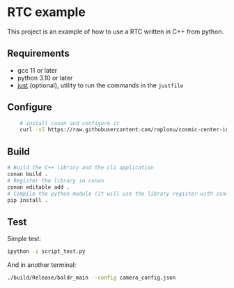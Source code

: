 # RTC example

This project is an example of how to use a RTC written in C++ from python.

## Requirements

- gcc 11 or later
- python 3.10 or later
- [just](https://just.systems/) (optional), utility to run the commands in the `justfile`

## Configure

```bash
    # install conan and configure it
    curl -sS https://raw.githubusercontent.com/raplonu/cosmic-center-index/master/install.sh | bash -s
```

## Build

```bash
# Build the C++ library and the cli application
conan build .
# Register the library in conan
conan editable add .
# Compile the python module (it will use the library register with conan)
pip install .
```

## Test

Simple test:

```bash
ipython -i script_test.py
```

And in another terminal:

```bash
./build/Release/baldr_main --config camera_config.json
```
